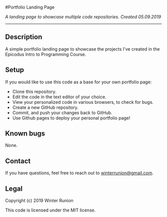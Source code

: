 #Portfolio Landing Page

_A landing page to showcase multiple code repositories. Created 05.09.2019_
***
## Description
A simple portfolio landing page to showcase the projects I've created in the Epicodus Intro to Programming Course.

## Setup
If you would like to use this code as a base for your own portfolio page:
* Clone this repository.
* Edit the code in the text editor of your choice.
* View your personalized code in various browsers, to check for bugs.
* Create a new GitHub repository.
* Commit, and push your changes back to GitHub.
* Use Github pages to deploy your personal portfolio page!

## Known bugs
None.

## Contact
If you have questions, feel free to reach out to winterrunion@gmail.com.

## Legal

Copyright (c) 2019 Winter Runion

This code is licensed under the MIT license.
